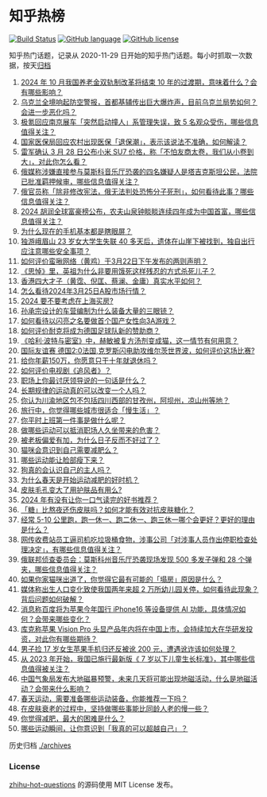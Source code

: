 # 知乎热榜
[![Build Status](https://github.com/ToWeLong/zhihu-hot-questions/workflows/CI/badge.svg)](https://github.com/ToWeLong/zhihu-hot-questions/actions)
[![GitHub language](https://img.shields.io/badge/language-golang-orange.svg)](https://golang.org/)
[![GitHub license](https://img.shields.io/github/license/ToWeLong/zhihu-hot-questions)](https://github.com/ToWeLong/zhihu-hot-questions/blob/main/LICENSE)

知乎热门话题，记录从 2020-11-29 日开始的知乎热门话题。每小时抓取一次数据，按天[归档](./archives)

<!-- BEGIN -->

1. [2024 年 10 月我国养老金双轨制改革将结束 10 年的过渡期，意味着什么？会有哪些影响？](https://www.zhihu.com/question/650009763)
1. [乌克兰全境响起防空警报，首都基辅传出巨大爆炸声，目前乌克兰局势如何？会进一步恶化吗？](https://www.zhihu.com/question/649933323)
1. [极氪回应南京展车「突然启动撞人」系管理失误，致 5 名观众受伤，哪些信息值得关注？](https://www.zhihu.com/question/650007209)
1. [国家医保局回应农村出现医保「退保潮」，表示该说法不准确，如何解读？](https://www.zhihu.com/question/650011379)
1. [雷军确认 3 月 28 日公布小米 SU7 价格，称「不怕友商太卷，我们从小卷到大」，对此你怎么看？](https://www.zhihu.com/question/649961422)
1. [俄媒称涉嫌直接参与莫斯科音乐厅恐袭的四名嫌疑人是塔吉克斯坦公民，法院已批准羁押候审，哪些信息值得关注？](https://www.zhihu.com/question/650008778)
1. [俄官员称「除非修改宪法，俄无法判处恐怖分子死刑」，如何看待此事？哪些信息值得关注？](https://www.zhihu.com/question/650023132)
1. [2024 胡润全球富豪榜公布，农夫山泉钟睒睒连续四年成为中国首富，哪些信息值得关注？](https://www.zhihu.com/question/650026708)
1. [为什么现在的手机基本都是瞎眼屏？](https://www.zhihu.com/question/581377048)
1. [独游峨眉山 23 岁女大学生失联 40 多天后，遗体在山崖下被找到，独自出行应注意哪些安全事项？](https://www.zhihu.com/question/650007403)
1. [如何评价蛮啾网络（黄鸡）于3月22日下午发布的两则声明？](https://www.zhihu.com/question/649668065)
1. [《思悼》里，英祖为什么非要用饿死这样残忍的方式杀死儿子？](https://www.zhihu.com/question/37971288)
1. [香港四大才子（黄霑、倪匡、蔡澜、金庸）真实水平如何？](https://www.zhihu.com/question/26770312)
1. [怎么看待2024年3月25日A股市场行情？](https://www.zhihu.com/question/650014762)
1. [2024 要不要考虑在上海买房?](https://www.zhihu.com/question/649249115)
1. [孙承宗设计的车营编制为什么装备大量的三眼铳？](https://www.zhihu.com/question/649760641)
1. [如何看待以闪亮之名要做首个国产女性向3A游戏？](https://www.zhihu.com/question/649948553)
1. [如何评价耐克将成为德国足球队新的赞助商？](https://www.zhihu.com/question/649574129)
1. [《哈利·波特与密室》中，赫敏被复方汤剂变成猫，这一情节有何用意？](https://www.zhihu.com/question/649007432)
1. [国际友谊赛  德国2:0法国,克罗斯闪电助攻维尔茨世界波，如何评价这场比赛?](https://www.zhihu.com/question/649894687)
1. [给你年薪150万，你愿意只干十年就退休吗？](https://www.zhihu.com/question/649825967)
1. [如何评价电视剧《追风者》？](https://www.zhihu.com/question/649991296)
1. [职场上你最讨厌领导说的一句话是什么？](https://www.zhihu.com/question/649156445)
1. [长期规律的运动真的可以改变一个人吗？](https://www.zhihu.com/question/650008510)
1. [你认为川渝地区包不包括四川西部的甘孜州，阿坝州，凉山州等地？](https://www.zhihu.com/question/647121777)
1. [旅行中，你觉得哪些城市很适合「慢生活」？](https://www.zhihu.com/question/649312089)
1. [你平时上班第一件事是做什么呢？](https://www.zhihu.com/question/650009980)
1. [做哪些运动可以抵消职场人久坐带来的危害？](https://www.zhihu.com/question/648061321)
1. [被老板偏爱有加，为什么日子反而不好过了？](https://www.zhihu.com/question/650029773)
1. [猫咪会意识到自己需要减肥么？](https://www.zhihu.com/question/649443827)
1. [哪些运动能让脸部瘦下来？](https://www.zhihu.com/question/649258417)
1. [狗真的会认识自己的主人吗？](https://www.zhihu.com/question/644125083)
1. [为什么春天是开始运动减肥的好时机？](https://www.zhihu.com/question/649777525)
1. [皮肤毛孔变大了用护肤品有用么?](https://www.zhihu.com/question/645815492)
1. [2024 年有没有让你一口气读完的好书推荐？](https://www.zhihu.com/question/649325744)
1. [「糖」比熬夜还伤皮肤吗？如何才能有效对抗皮肤糖化？](https://www.zhihu.com/question/648442866)
1. [经常 5-10 公里跑，跑一休一、跑二休一、跑三休一哪个会更好？更好的理由是什么？](https://www.zhihu.com/question/649436412)
1. [网传收费站员工逼司机吃垃圾桶食物，涉事公司「对涉事人员作出停职检查处理决定」，有哪些信息值得关注？](https://www.zhihu.com/question/649903938)
1. [俄联邦侦查委员会：莫斯科州音乐厅恐袭现场发现 500 多发子弹和 28 个弹夹，哪些信息值得关注？](https://www.zhihu.com/question/649985315)
1. [如果你家猫咪出道了，你觉得它最有可能的「塌房」原因是什么？](https://www.zhihu.com/question/646471562)
1. [媒体称出生人口变化致使我国两年来超 2 万所幼儿园关停，如何看待此现象？背后问题如何破解？](https://www.zhihu.com/question/649976337)
1. [消息称百度将为苹果今年国行 iPhone16 等设备提供 AI 功能，具体情况如何？会带来哪些变化？](https://www.zhihu.com/question/650038277)
1. [库克称苹果 Vision Pro 头显产品年内将在中国上市，会持续加大在华研发投资，对此你有哪些期待？](https://www.zhihu.com/question/649961679)
1. [男子捡 17 岁女生苹果手机归还反被讹 200 元，遭遇讹诈该如何处理？](https://www.zhihu.com/question/649952116)
1. [从 2023 年开始，我国已施行最新版《 7 岁以下儿童生长标准》，其中哪些信息值得被关注？](https://www.zhihu.com/question/650008186)
1. [中国气象局发布大地磁暴预警，未来几天将可能出现地磁活动，什么是地磁活动？会带来什么影响？](https://www.zhihu.com/question/649941504)
1. [春天运动，需要准备哪些运动装备，你能推荐一下吗？](https://www.zhihu.com/question/649405533)
1. [在皮肤衰老的过程中，坚持做哪些事能比同龄人老的慢一些？](https://www.zhihu.com/question/648442851)
1. [你觉得减肥，最大的困难是什么？](https://www.zhihu.com/question/649204025)
1. [哪些运动瞬间，让你意识到「我真的可以超越自己」？](https://www.zhihu.com/question/649218941)

<!-- END -->

历史归档 [./archives](./archives)


### License
[zhihu-hot-questions](https://github.com/towelong/zhihu-hot-questions) 的源码使用 MIT License 发布。